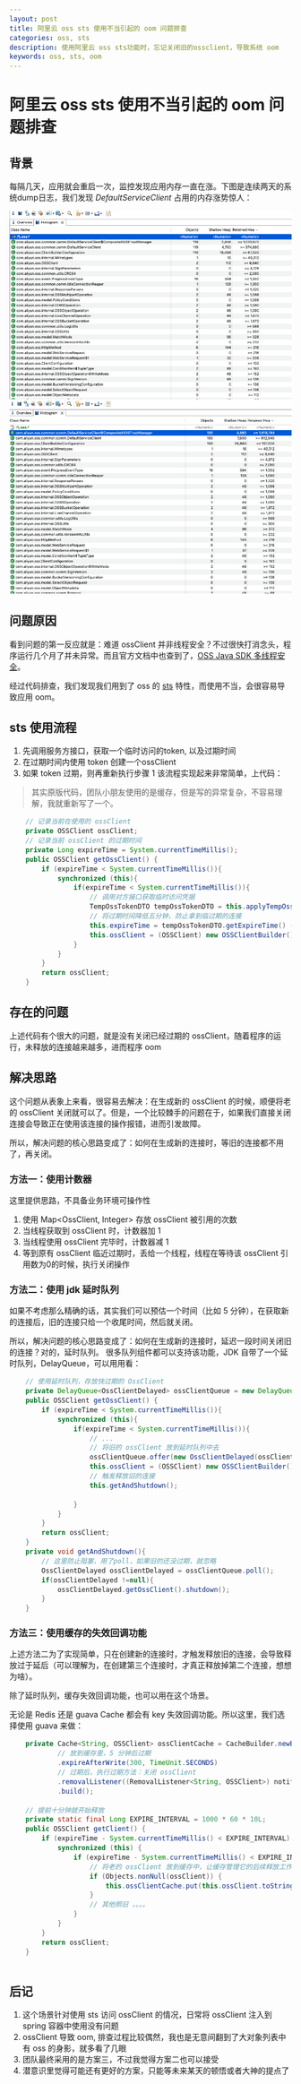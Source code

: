 ```yaml
---
layout: post
title: 阿里云 oss sts 使用不当引起的 oom 问题排查
categories: oss, sts
description: 使用阿里云 oss sts功能时，忘记关闭旧的ossclient，导致系统 oom
keywords: oss, sts, oom
---
```

# 阿里云 oss sts 使用不当引起的 oom 问题排查

## 背景
每隔几天，应用就会重启一次，监控发现应用内存一直在涨。下图是连续两天的系统dump日志，我们发现 *DefaultServiceClient* 占用的内存涨势惊人：

![image](/images/20220822-mat-oss-914.png)
![image](/images/20220822-mat-oss-915.png)

## 问题原因
看到问题的第一反应就是：难道 ossClient 并非线程安全？不过很快打消念头，程序运行几个月了并未异常。而且官方文档中也查到了，[OSS Java SDK 多线程安全](https://help.aliyun.com/document_detail/32024.html#section-flp-kbr-h92)。

经过代码排查，我们发现我们用到了 oss 的 [sts](https://help.aliyun.com/document_detail/100624.html) 特性，而使用不当，会很容易导致应用 oom。


## sts 使用流程
1. 先调用服务方接口，获取一个临时访问的token, 以及过期时间
2. 在过期时间内使用 token 创建一个ossClient
3. 如果 token 过期，则再重新执行步骤 1
该流程实现起来非常简单，上代码：
> 其实原版代码，团队小朋友使用的是缓存，但是写的异常复杂，不容易理解，我就重新写了一个。
```java
    // 记录当前在使用的 ossClient
    private OSSClient ossClient;
    // 记录当前 ossClient 的过期时间
    private Long expireTime = System.currentTimeMillis();
    public OSSClient getOssClient() {
        if (expireTime < System.currentTimeMillis()){
            synchronized (this){
                if(expireTime < System.currentTimeMillis()){
                    // 调用对方接口获取临时访问凭据
                    TempOssTokenDTO tempOssTokenDTO = this.applyTempOssToken(tempTokenReq);
                    // 将过期时间降低五分钟，防止拿到临过期的连接
                    this.expireTime = tempOssTokenDTO.getExpireTime() - 30000;
                    this.ossClient = (OSSClient) new OSSClientBuilder().build(endpoint,tempOssTokenDTO.getAccessKeyId(), tempOssTokenDTO.getAccessKeySecret(), tempOssTokenDTO.getSecurityToken());
                }
            }
        }
        return ossClient;  
    }
```
## 存在的问题
上述代码有个很大的问题，就是没有关闭已经过期的 ossClient，随着程序的运行，未释放的连接越来越多，进而程序 oom

## 解决思路
这个问题从表象上来看，很容易去解决：在生成新的 ossClient 的时候，顺便将老的 ossClient 关闭就可以了。但是，一个比较棘手的问题在于，如果我们直接关闭连接会导致正在使用该连接的操作报错，进而引发故障。

所以，解决问题的核心思路变成了：如何在生成新的连接时，等旧的连接都不用了，再关闭。

### 方法一：使用计数器
这里提供思路，不具备业务环境可操作性
1. 使用 Map<OssClient, Integer> 存放 ossClient 被引用的次数
2. 当线程获取到 ossClient 时，计数器加 1
3. 当线程使用 ossClient 完毕时，计数器减 1
3. 等到原有 ossClient 临近过期时，丢给一个线程，线程在等待该 ossClient 引用数为0的时候，执行关闭操作

### 方法二：使用 jdk 延时队列
如果不考虑那么精确的话，其实我们可以预估一个时间（比如 5 分钟），在获取新的连接后，旧的连接只给一个收尾时间，然后就关闭。

所以，解决问题的核心思路变成了：如何在生成新的连接时，延迟一段时间关闭旧的连接？对的，延时队列。
很多队列组件都可以支持该功能，JDK 自带了一个延时队列，DelayQueue，可以用用看：
```java
    // 使用延时队列，存放快过期的 OssClient
    private DelayQueue<OssClientDelayed> ossClientQueue = new DelayQueue<>();
    public OSSClient getOssClient() {
        if (expireTime < System.currentTimeMillis()){
            synchronized (this){
                if(expireTime < System.currentTimeMillis()){
                    // ... 
                    // 将旧的 ossClient 放到延时队列中去
                    ossClientQueue.offer(new OssClientDelayed(ossClient,expireTime));
                    this.ossClient = (OSSClient) new OSSClientBuilder().build(endpoint,tempOssTokenDTO.getAccessKeyId(), tempOssTokenDTO.getAccessKeySecret(), tempOssTokenDTO.getSecurityToken());
                    // 触发释放旧的连接
                    this.getAndShutdown();

                }
            }
        }
        return ossClient;  
    }
    private void getAndShutdown(){
        // 这里防止阻塞，用了poll，如果旧的还没过期，就忽略
        OssClientDelayed ossClientDelayed = ossClientQueue.poll();
        if(ossClientDelayed !=null){
            ossClientDelayed.getOssClient().shutdown();
        }
    }
```

### 方法三：使用缓存的失效回调功能
上述方法二为了实现简单，只在创建新的连接时，才触发释放旧的连接，会导致释放过于延后（可以理解为，在创建第三个连接时，才真正释放掉第二个连接，想想为啥）。

除了延时队列，缓存失效回调功能，也可以用在这个场景。

无论是 Redis 还是 guava Cache 都会有 key 失效回调功能。所以这里，我们选择使用 guava 来做：
```java
    private Cache<String, OSSClient> ossClientCache = CacheBuilder.newBuilder()
            // 放到缓存里，5 分钟后过期
            .expireAfterWrite(300, TimeUnit.SECONDS)
            // 过期后，执行过期方法：关闭 ossClient
            .removalListener((RemovalListener<String, OSSClient>) notification -> notification.getValue().shutdown())
            .build();

    // 提前十分钟就开始释放
    private static final Long EXPIRE_INTERVAL = 1000 * 60 * 10L;
    public OSSClient getClient() {
        if (expireTime - System.currentTimeMillis() < EXPIRE_INTERVAL) {
            synchronized (this) {
                if (expireTime - System.currentTimeMillis() < EXPIRE_INTERVAL) {
                    // 将老的 ossClient 放到缓存中，让缓存管理它的后续释放工作
                    if (Objects.nonNull(ossClient)) {
                        this.ossClientCache.put(this.ossClient.toString(), this.ossClient);
                    }
                    // 其他照旧 。。。。
                }
            }
        }
        return ossClient;
    }
    
```
## 后记
1. 这个场景针对使用 sts 访问 ossClient 的情况，日常将 ossClient 注入到 spring 容器中使用没有问题
2. ossClient 导致 oom, 排查过程比较偶然，我也是无意间翻到了大对象列表中有 oss 的身影，就多看了几眼
3. 团队最终采用的是方案三，不过我觉得方案二也可以接受
4. 潜意识里觉得可能还有更好的方案，只能等未来某天的顿悟或者大神的提点了
